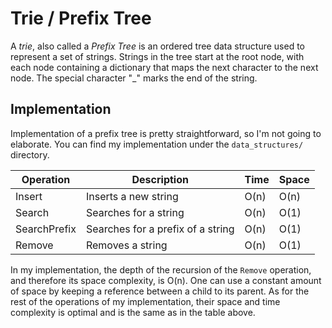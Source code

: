 # Trie / Prefix Tree
A *trie*, also called a *Prefix Tree* is an ordered tree data structure used to represent a set of strings. Strings in the tree start at the root node, with each node containing a dictionary that maps the next character to the next node. The special character "_" marks the end of the string.

## Implementation
Implementation of a prefix tree is pretty straightforward, so I'm not going to elaborate. You can find my implementation under the `data_structures/` directory.

| Operation    | Description                       | Time | Space |
|--------------|-----------------------------------|------|-------|
| Insert       | Inserts a new string              | O(n) | O(n)  |
| Search       | Searches for a string             | O(n) | O(1)  |
| SearchPrefix | Searches for a prefix of a string | O(n) | O(1)  |
| Remove      | Removes a string                   | O(n) | O(1)  |

In my implementation, the depth of the recursion of the `Remove` operation, and therefore its space complexity, is O(n). One can use a constant amount of space by keeping a reference between a child to its parent.
As for the rest of the operations of my implementation, their space and time complexity is optimal and is the same as in the table above.

